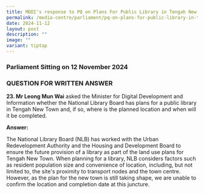 ```yaml
---
title: MDDI's response to PQ on Plans For Public Library in Tengah New Town
permalink: /media-centre/parliament/pq-on-plans-for-public-library-in-tengah-new-town/
date: 2024-11-12
layout: post
description: ""
image: ""
variant: tiptap
---
```

<h3>Parliament Sitting on 12 November 2024</h3>
<h3>QUESTION FOR WRITTEN ANSWER</h3>
<p><strong>23. Mr Leong Mun Wai</strong> asked the Minister for Digital Development
and Information whether the National Library Board has plans for a public
library in Tengah New Town and, if so, where is the planned location and
when will it be completed.</p>
<p><strong>Answer:</strong>
</p>
<p>The National Library Board (NLB) has worked with the Urban Redevelopment
Authority and the Housing and Development Board to ensure the future provision
of a library as part of the land use plans for Tengah New Town. When planning
for a library, NLB considers factors such as resident population size and
convenience of location, including, but not limited to, the site's proximity
to transport nodes and the town centre. However, as the plan for the new
town is still taking shape, we are unable to confirm the location and completion
date at this juncture.</p>